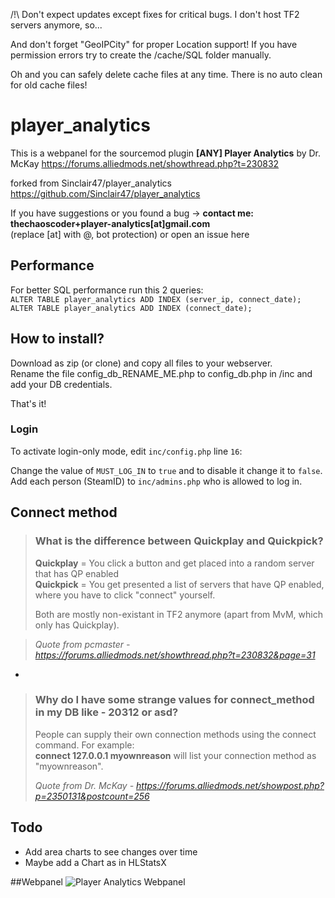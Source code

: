 /!\ Don't expect updates except fixes for critical bugs. I don't host TF2 servers anymore, so... 

And don't forget "GeoIPCity" for proper Location support! 
If you have permission errors try to create the /cache/SQL folder manually.

Oh and you can safely delete cache files at any time. There is no auto clean for old cache files!

# player_analytics
This is a webpanel for the sourcemod plugin **[ANY] Player Analytics** by Dr. McKay
https://forums.alliedmods.net/showthread.php?t=230832

forked from Sinclair47/player_analytics https://github.com/Sinclair47/player_analytics 

If you have suggestions or you found a bug -> **contact me: thechaoscoder+player-analytics[at]gmail.com**  
(replace [at] with @, bot protection) or open an issue here

## Performance
For better SQL performance run this 2 queries:  
`ALTER TABLE player_analytics ADD INDEX (server_ip, connect_date);`  
`ALTER TABLE player_analytics ADD INDEX (connect_date);`

## How to install?
Download as zip (or clone) and copy all files to your webserver.  
Rename the file config_db_RENAME_ME.php to config_db.php in /inc and add your DB credentials.  
 
That's it!

### Login
To activate login-only mode, edit `inc/config.php` line `16`:

Change the value of `MUST_LOG_IN` to `true` and to disable it change it to `false`.
Add each person (SteamID) to `inc/admins.php` who is allowed to log in.

## Connect method
> ### What is the difference between Quickplay and Quickpick?
> **Quickplay** = You click a button and get placed into a random server that has QP enabled  
> **Quickpick** = You get presented a list of servers that have QP enabled, where you have to click "connect" yourself.
> 
> Both are mostly non-existant in TF2 anymore (apart from MvM, which only has Quickplay).

> _Quote from pcmaster - https://forums.alliedmods.net/showthread.php?t=230832&page=31_

-
> ### Why do I have some strange values for connect_method in my DB like - 20312 or asd?
> People can supply their own connection methods using the connect command. For example:  
> **connect 127.0.0.1 myownreason** 
> will list your connection method as "myownreason".
> 
> _Quote from Dr. McKay - https://forums.alliedmods.net/showpost.php?p=2350131&postcount=256_

## Todo
* Add area charts to see changes over time
* Maybe add a Chart as in HLStatsX

##Webpanel
![Player Analytics Webpanel](https://raw.githubusercontent.com/theChaosCoder/player_analytics/master/player_analytics.png)
